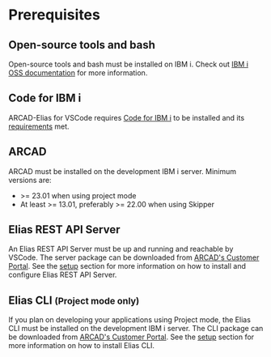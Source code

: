 # Prerequisites
## Open-source tools and bash
Open-source tools and bash must be installed on IBM i. Check out [IBM i OSS documentation](https://ibmi-oss-docs.readthedocs.io/en/latest/yum/README.html#general-information) for more information.

## Code for IBM i
ARCAD-Elias for VSCode requires [Code for IBM i](https://marketplace.visualstudio.com/items?itemName=HalcyonTechLtd.code-for-ibmi) to be installed and its [requirements](https://halcyon-tech.github.io/docs/#/./README?id=requirements) met.

## ARCAD
ARCAD must be installed on the development IBM i server.
Minimum versions are:
- &gt;= 23.01 when using project mode
- At least &gt;= 13.01, preferably &gt;= 22.00 when using Skipper

## Elias REST API Server
An Elias REST API Server must be up and running and reachable by VSCode. The server package can be downloaded from [ARCAD's Customer Portal](https://portal.arcadsoftware.com/). See the [setup](/pages/setup) section for more information on how to install and configure Elias REST API Server.

## Elias CLI <small>(Project mode only)</small>
If you plan on developing your applications using Project mode, the Elias CLI must be installed on the development IBM i server. The CLI package can be downloaded from [ARCAD's Customer Portal](https://portal.arcadsoftware.com/). See the [setup](/pages/setup) section for more information on how to install Elias CLI.